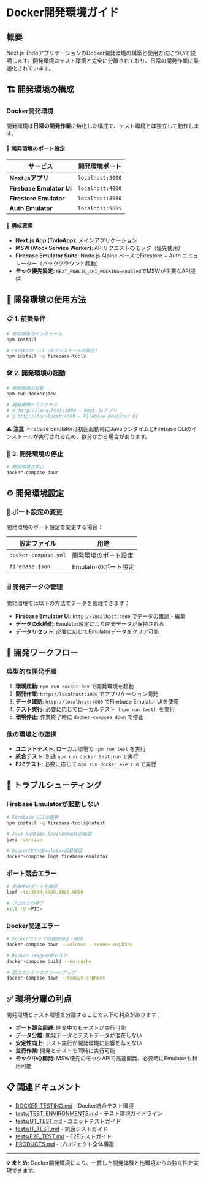 # Docker開発環境ガイド

## 概要

Next.js TodoアプリケーションのDocker開発環境の構築と使用方法について説明します。開発環境はテスト環境と完全に分離されており、日常の開発作業に最適化されています。

## 🏗️ 開発環境の構成

### Docker開発環境

開発環境は**日常の開発作業**に特化した構成で、テスト環境とは独立して動作します。

#### 📍 開発環境のポート設定

| サービス | 開発環境ポート |
|----------|----------------|
| **Next.jsアプリ** | `localhost:3000` |
| **Firebase Emulator UI** | `localhost:4000` |
| **Firestore Emulator** | `localhost:8080` |
| **Auth Emulator** | `localhost:9099` |

#### 🔧 構成要素

- **Next.js App (TodoApp)**: メインアプリケーション
- **MSW (Mock Service Worker)**: APIリクエストのモック（優先使用）
- **Firebase Emulator Suite**: Node.js Alpine ベースでFirestore + Auth エミュレーター（バックグラウンド起動）
- **モック優先設定**: `NEXT_PUBLIC_API_MOCKING=enabled`でMSWが主要なAPI提供

## 🚀 開発環境の使用方法

### 📋 1. 前提条件

```bash
# 依存関係のインストール
npm install

# Firebase CLI（未インストールの場合）
npm install -g firebase-tools
```

### 🛠️ 2. 開発環境の起動

```bash
# 開発環境の起動
npm run docker:dev

# 開発環境へのアクセス
# 🌐 http://localhost:3000 - Next.jsアプリ
# 🔧 http://localhost:4000 - Firebase Emulator UI
```

**⚠️ 注意**: Firebase Emulatorは初回起動時にJavaランタイムとFirebase CLIのインストールが実行されるため、数分かかる場合があります。

### 🧹 3. 開発環境の停止

```bash
# 開発環境の停止
docker-compose down
```

## ⚙️ 開発環境設定

### 📝 ポート設定の変更

開発環境のポート設定を変更する場合：

| 設定ファイル | 用途 |
|-------------|------|
| `docker-compose.yml` | 開発環境のポート設定 |
| `firebase.json` | Emulatorのポート設定 |

### 🗄️ 開発データの管理

開発環境では以下の方法でデータを管理できます：

- **Firebase Emulator UI**: `http://localhost:4000` でデータの確認・編集
- **データの永続化**: Emulator設定により開発データが保持される
- **データリセット**: 必要に応じてEmulatorデータをクリア可能

## 🔄 開発ワークフロー

### 典型的な開発手順

1. **環境起動**: `npm run docker:dev` で開発環境を起動
2. **開発作業**: `http://localhost:3000` でアプリケーション開発
3. **データ確認**: `http://localhost:4000` でFirebase Emulator UIを使用
4. **テスト実行**: 必要に応じてローカルテスト（`npm run test`）を実行
5. **環境停止**: 作業終了時に `docker-compose down` で停止

### 他の環境との連携

- **ユニットテスト**: ローカル環境で `npm run test` を実行
- **統合テスト**: 別途 `npm run docker:test:run` で実行
- **E2Eテスト**: 必要に応じて `npm run docker:e2e:run` で実行

## 🐛 トラブルシューティング

### Firebase Emulatorが起動しない

```bash
# Firebase CLIの更新
npm install -g firebase-tools@latest

# Java Runtime Environmentの確認
java -version

# Docker内でのEmulator起動確認
docker-compose logs firebase-emulator
```

### ポート競合エラー

```bash
# 使用中のポートを確認
lsof -ti:3000,4000,8080,9099

# プロセスの終了
kill -9 <PID>
```

### Docker関連エラー

```bash
# Dockerコンテナの強制停止・削除
docker-compose down --volumes --remove-orphans

# Docker imageの再ビルド
docker-compose build --no-cache

# 孤立コンテナのクリーンアップ
docker-compose down --remove-orphans
```

## ✅ 環境分離の利点

開発環境とテスト環境を分離することで以下の利点があります：

- **ポート競合回避**: 開発中でもテストが実行可能
- **データ分離**: 開発データとテストデータが混在しない
- **安定性向上**: テスト実行が開発環境に影響を与えない
- **並行作業**: 開発とテストを同時に実行可能
- **モック中心開発**: MSW優先のモックAPIで高速開発、必要時にEmulatorも利用可能

## 📋 関連ドキュメント

- [DOCKER_TESTING.md](DOCKER_TESTING.md) - Docker統合テスト環境
- [tests/TEST_ENVIRONMENTS.md](tests/TEST_ENVIRONMENTS.md) - テスト環境ガイドライン
- [tests/UT_TEST.md](tests/UT_TEST.md) - ユニットテストガイド
- [tests/IT_TEST.md](tests/IT_TEST.md) - 統合テストガイド
- [tests/E2E_TEST.md](tests/E2E_TEST.md) - E2Eテストガイド
- [PRODUCTS.md](PRODUCTS.md) - プロジェクト全体構造

---

**💡 まとめ**: Docker開発環境により、一貫した開発体験と他環境からの独立性を実現できます。